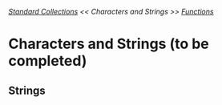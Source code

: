 _[Standard Collections](./standard-collections.md) << Characters and Strings >> [Functions](./functions.md)_

# Characters and Strings (to be completed)

## Strings

```rust
```
